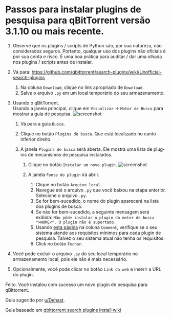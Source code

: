 # Passos para instalar plugins de pesquisa para qBitTorrent versão 3.1.10 ou mais recente.

1. Observe que os plugins / scripts de Python são, por sua natureza, não considerados seguros. Portanto, qualquer uso dos plugins não oficiais é por sua conta e risco. É uma boa prática para auditar / dar uma olhada nos plugins / scripts antes de instalar.

2. Vá para: https://github.com/qbittorrent/search-plugins/wiki/Unofficial-search-plugins  

     1. Na coluna `Download`, clique no link apropriado de `Download`.  
     2. Salve o arquivo `.py` em um local temporário do seu armazenamento. 

3. Usando o qBitTorrent.  
     Usando a janela principal, clique em `Visualizar` -> `Motor de Busca` para mostrar a guia de pesquisa. 
     ![screenshot](https://take-me-to.space/EJECJMxr.png)
     1. Vá para a guia `Busca`. 
     2. Clique no botão `Plugins de busca`. Que está localizado no canto inferior direito.
     3. A janela `Plugins de busca` será aberta.  Ele mostra uma lista de plug-ins de mecanismos de pesquisa instalados.


          1. Clique no botão  `Instalar um novo plugin`.
             ![screenshot](https://take-me-to.space/IFLcpqvx.png)
          2. A janela `Fonte do plugin` irá abrir. 

             1. Clique no botão `Arquivo local`. 
             2. Navegue até o arquivo `.py` que você baixou na etapa anterior.  Selecione o arquivo `.py`.
             3. Se for bem-sucedido, o nome do plugin aparecerá na lista dos plugins de busca.
             4. Se não for bem-sucedido, a seguinte mensagem será exibida:
                     `Não pôde instalar o plugin do motor de busca ">NOME<". O plugin não é suportado.`
             5. Usando [esta página](https://github.com/qbittorrent/search-plugins/wiki/Unofficial-search-plugins) na coluna `Comment`, verifique se o seu sistema atende aos requisitos mínimos para cada plugin de pesquisa.  Talvez o seu sistema atual não tenha os requisitos.
             6. Click no botão `Fechar`. 

4. Você pode excluir o arquivo `.py` do seu local temporário no armazenamento local, pois ele não é mais necessário.
5. Opcionalmente, você pode clicar no botão `Link da web` e inserir a URL do plugin.

Feito.  Você instalou com sucesso um novo plugin de pesquisa para qBittorrent.

Guia sugerido por [u/Dehast](https://www.reddit.com/u/Dehast).

Guia baseado em [qbittorrent search plugins install wiki](https://github.com/qbittorrent/search-plugins/wiki/Install-search-plugins)
